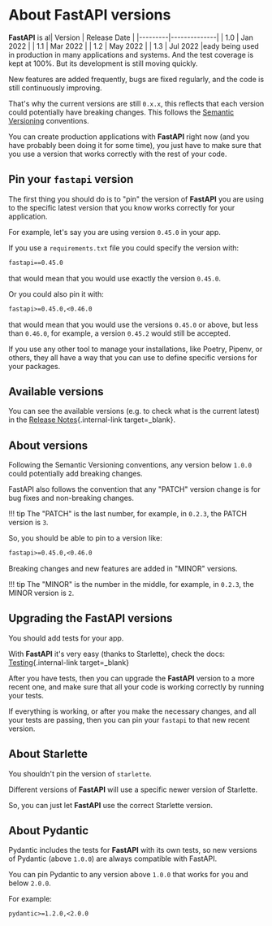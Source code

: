 # About FastAPI versions

**FastAPI** is al| Version | Release Date |
|---------|--------------|
| 1.0     | Jan 2022     |
| 1.1     | Mar 2022     |
| 1.2     | May 2022     |
| 1.3     | Jul 2022     |eady being used in production in many applications and systems. And the test coverage is kept at 100%. But its development is still moving quickly.

New features are added frequently, bugs are fixed regularly, and the code is still continuously improving.

That's why the current versions are still `0.x.x`, this reflects that each version could potentially have breaking changes. This follows the <a href="https://semver.org/" class="external-link" target="_blank">Semantic Versioning</a> conventions.

You can create production applications with **FastAPI** right now (and you have probably been doing it for some time), you just have to make sure that you use a version that works correctly with the rest of your code.

## Pin your `fastapi` version

The first thing you should do is to "pin" the version of **FastAPI** you are using to the specific latest version that you know works correctly for your application.

For example, let's say you are using version `0.45.0` in your app.

If you use a `requirements.txt` file you could specify the version with:

```txt
fastapi==0.45.0
```

that would mean that you would use exactly the version `0.45.0`.

Or you could also pin it with:

```txt
fastapi>=0.45.0,<0.46.0
```

that would mean that you would use the versions `0.45.0` or above, but less than `0.46.0`, for example, a version `0.45.2` would still be accepted.

If you use any other tool to manage your installations, like Poetry, Pipenv, or others, they all have a way that you can use to define specific versions for your packages.

## Available versions

You can see the available versions (e.g. to check what is the current latest) in the [Release Notes](../release-notes.md){.internal-link target=_blank}.

## About versions

Following the Semantic Versioning conventions, any version below `1.0.0` could potentially add breaking changes.

FastAPI also follows the convention that any "PATCH" version change is for bug fixes and non-breaking changes.

!!! tip
    The "PATCH" is the last number, for example, in `0.2.3`, the PATCH version is `3`.

So, you should be able to pin to a version like:

```txt
fastapi>=0.45.0,<0.46.0
```

Breaking changes and new features are added in "MINOR" versions.

!!! tip
    The "MINOR" is the number in the middle, for example, in `0.2.3`, the MINOR version is `2`.

## Upgrading the FastAPI versions

You should add tests for your app.

With **FastAPI** it's very easy (thanks to Starlette), check the docs: [Testing](../tutorial/testing.md){.internal-link target=_blank}

After you have tests, then you can upgrade the **FastAPI** version to a more recent one, and make sure that all your code is working correctly by running your tests.

If everything is working, or after you make the necessary changes, and all your tests are passing, then you can pin your `fastapi` to that new recent version.

## About Starlette

You shouldn't pin the version of `starlette`.

Different versions of **FastAPI** will use a specific newer version of Starlette.

So, you can just let **FastAPI** use the correct Starlette version.

## About Pydantic

Pydantic includes the tests for **FastAPI** with its own tests, so new versions of Pydantic (above `1.0.0`) are always compatible with FastAPI.

You can pin Pydantic to any version above `1.0.0` that works for you and below `2.0.0`.

For example:

```txt
pydantic>=1.2.0,<2.0.0
```

